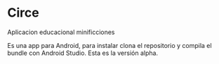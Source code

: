 # Circe
Aplicacion educacional minificciones

Es una app para Android, para instalar clona el repositorio y compila el bundle con Android Studio. 
Esta es la versión alpha.
